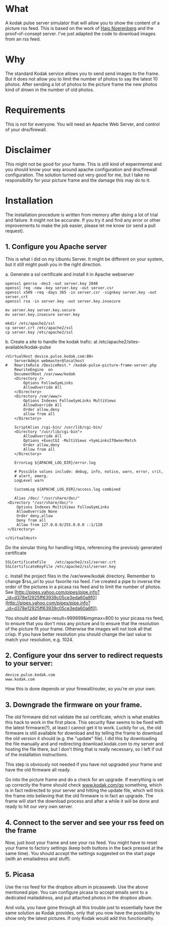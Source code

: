 # What
A kodak pulse server simulator that will allow you to show the content of a picture rss 
feed. This is based on the work of [Hajo Noerenberg](http://www.noerenberg.de/hajo/pub/kodak-pulse-picture-frame-server.php.txt)
and the proof-of-consept server. I've just adapted the code to download images from an
rss feed. 

# Why
The standard Kodak service allows you to send send images to the frame. But it does not
allow you to limit the number of photos to say the latest 10 photos. After sending a lot
of photos to the picture frame the new photos kind of drown in the number of old photos. 

# Requirements
This is not for everyone. You will need an Apache Web Server, and control of your 
dns/firewall. 

# Disclaimer
This might not be good for your frame. This is still kind of experimental and you should 
know your way around apache configuration and dns/firewall configuration. The solution 
turned out very good for me, but I take no responsibility for your picture frame and the
damage this may do to it. 

# Installation

The installation procedure is written from memory after doing a lot of trial and failure.
It might not be accurate. If you try it and find any error or other improvements to make
the job easier, please let me know (or send a pull request). 

## 1. Configure you Apache server
This is what I did on my Ubuntu Server. It might be different on your system, but it still
might push you in the right direction.

a. Generate a ssl certificate and install it in Apache webserver

	openssl genrsa -des3 -out server.key 2048
	openssl req -new -key server.key -out server.csr
	openssl x509 -req -days 365 -in server.csr -signkey server.key -out server.crt
	openssl rsa -in server.key -out server.key.insecure

	mv server.key server.key.secure
	mv server.key.insecure server.key

	mkdir /etc/apache2/ssl
	cp server.crt /etc/apache2/ssl
	cp server.key /etc/apache2/ssl

b. Create a site to handle the kodak trafic:
at  /etc/apache2/sites-available/kodak-pulse 

	<VirtualHost device.pulse.kodak.com:80>
		ServerAdmin webmaster@localhost
	#	RewriteRule /DeviceRest.* /kodak-pulse-picture-frame-server.php
		RewriteEngine  on
		DocumentRoot /var/www/kodak
		<Directory />
			Options FollowSymLinks
			AllowOverride All
		</Directory>
		<Directory /var/www/>
			Options Indexes FollowSymLinks MultiViews
			AllowOverride All
			Order allow,deny
			allow from all
		</Directory>	

		ScriptAlias /cgi-bin/ /usr/lib/cgi-bin/
		<Directory "/usr/lib/cgi-bin">
			AllowOverride All
			Options +ExecCGI -MultiViews +SymLinksIfOwnerMatch
			Order allow,deny
			Allow from all
		</Directory>

		ErrorLog ${APACHE_LOG_DIR}/error.log

		# Possible values include: debug, info, notice, warn, error, crit,
		# alert, emerg.
		LogLevel warn

		CustomLog ${APACHE_LOG_DIR}/access.log combined

	    Alias /doc/ "/usr/share/doc/"
   	 <Directory "/usr/share/doc/">
   	     Options Indexes MultiViews FollowSymLinks
   	     AllowOverride None
   	     Order deny,allow
   	     Deny from all
   	     Allow from 127.0.0.0/255.0.0.0 ::1/128
   	 </Directory>

	</VirtualHost>

Do the simular thing for handling https, referencing the previosly generated certificate

	SSLCertificateFile    /etc/apache2/ssl/server.crt
	SSLCertificateKeyFile /etc/apache2/ssl/server.key


c. Install the project files in the 
	/var/www/kodak
directory. Remember to change $rss_url to your favorite rss feed. I've created a pipe to
inverse the order of the pictures in a picasa rss feed and to limit the number of photos. 
See [http://pipes.yahoo.com/pipes/pipe.info?_id=d378e12925ff63939c05ce3eda60a8f0](http://pipes.yahoo.com/pipes/pipe.info?_id=d378e12925ff63939c05ce3eda60a8f0). 

You should add 
	&max-result=999999&imgmax=800 
to your picasa rss feed, to ensure that you don't miss any picture and to ensure that the
resolution of the picture fit your frame. Otherwise the images will not look all that 
crisp. If you have better resolution you should change the last value to match your resolution,
e.g. 1024. 
 

## 2. Configure your dns server to redirect requests to your server:
	device.pulse.kodak.com
	www.kodak.com

How this is done depends or your firewall/router, so you're on your own. 

## 3. Downgrade the firmware on your frame. 
The old firmware did not validate the ssl certificate, which is what enables this hack 
to work in the first place. This security flaw seems to be fixed with the latest firmware(?),
at least I cannot get it to work. Luckily for us, the old firmware is still available for
download and by telling the frame to download the old version it should (e.g. the "update"
file). I did this by downloading the file manually and and redirecting download.kodak.com 
to my server and hosting the file there, but I don't thing that is really necessary, so 
I left if out of the installation instructions. 

This step is obviously not needed if you have not upgraded your frame and have the old
firmware all ready. 

Go into the picture frame and do a check for an upgrade. If everything is set up correctly
the frame should check www.kodak.com/go something, which is in fact redirected to your 
server and hitting the update file, which will trick the frame into believing that the 
old firmware is in fact an upgrade. The frame will start the download process and after
a while it will be done and ready to hit our very own server.


## 4. Connect to the server and see your rss feed on the frame

Now, just boot your frame and see your rss feed. You might have to reset your frame
to factory settings (keep both buttons in the back pressed at the same time). You should
accept the settings suggested on the start page (with an emailadress and stuff). 

## 5. Picasa 
Use the rss feed for the dropbox album in picasaweb. Use the above mentioned pipe. You
can configure picasa to accept emails sent to a dedicated mailaddress, and put 
attached photos in the dropbox album. 

And voila, you have gone through all this trouble just to essentially have the same 
solution as Kodak provides, only that you now have the possibility to show only the latest
pictures. If only Kodak would add this functionality. 